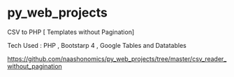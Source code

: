 # py_web_projects

CSV to PHP [ Templates without Pagination] 

Tech Used : PHP , Bootstarp 4 , Google Tables and Datatables 

https://github.com/naashonomics/py_web_projects/tree/master/csv_reader_without_pagination 

